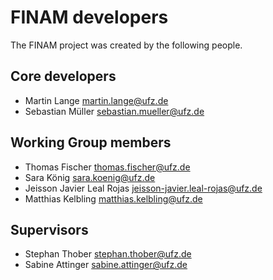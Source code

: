 # FINAM developers

The FINAM project was created by the following people.

## Core developers

- Martin Lange <martin.lange@ufz.de>
- Sebastian Müller <sebastian.mueller@ufz.de>

## Working Group members

- Thomas Fischer <thomas.fischer@ufz.de>
- Sara König <sara.koenig@ufz.de>
- Jeisson Javier Leal Rojas <jeisson-javier.leal-rojas@ufz.de>
- Matthias Kelbling <matthias.kelbling@ufz.de>

## Supervisors

- Stephan Thober <stephan.thober@ufz.de>
- Sabine Attinger <sabine.attinger@ufz.de>
